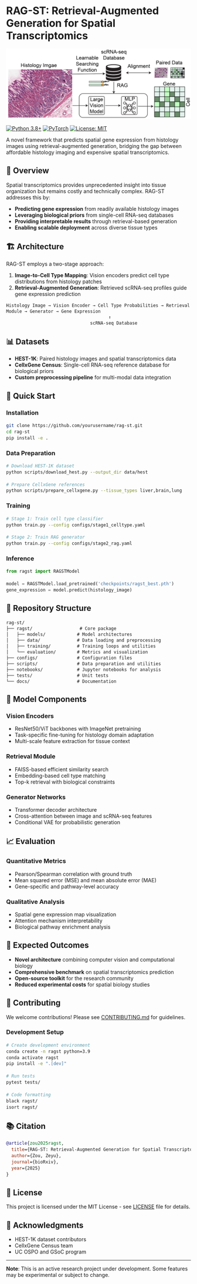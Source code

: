 # RAG-ST: Retrieval-Augmented Generation for Spatial Transcriptomics

![RAG-ST Flowchart](Flowchart.png)

[![Python 3.8+](https://img.shields.io/badge/python-3.8+-blue.svg)](https://www.python.org/downloads/)
[![PyTorch](https://img.shields.io/badge/PyTorch-2.0+-red.svg)](https://pytorch.org/)
[![License: MIT](https://img.shields.io/badge/License-MIT-yellow.svg)](https://opensource.org/licenses/MIT)

A novel framework that predicts spatial gene expression from histology images using retrieval-augmented generation, bridging the gap between affordable histology imaging and expensive spatial transcriptomics.

## 🧬 Overview

Spatial transcriptomics provides unprecedented insight into tissue organization but remains costly and technically complex. RAG-ST addresses this by:

- **Predicting gene expression** from readily available histology images
- **Leveraging biological priors** from single-cell RNA-seq databases
- **Providing interpretable results** through retrieval-based generation
- **Enabling scalable deployment** across diverse tissue types

## 🏗️ Architecture

RAG-ST employs a two-stage approach:

1. **Image-to-Cell Type Mapping**: Vision encoders predict cell type distributions from histology patches
2. **Retrieval-Augmented Generation**: Retrieved scRNA-seq profiles guide gene expression prediction

```
Histology Image → Vision Encoder → Cell Type Probabilities → Retrieval Module → Generator → Gene Expression
                                       ↑
                                scRNA-seq Database
```

## 📊 Datasets

- **HEST-1K**: Paired histology images and spatial transcriptomics data
- **CellxGene Census**: Single-cell RNA-seq reference database for biological priors
- **Custom preprocessing pipeline** for multi-modal data integration

## 🚀 Quick Start

### Installation

```bash
git clone https://github.com/yourusername/rag-st.git
cd rag-st
pip install -e .
```

### Data Preparation

```bash
# Download HEST-1K dataset
python scripts/download_hest.py --output_dir data/hest

# Prepare CellxGene references
python scripts/prepare_cellxgene.py --tissue_types liver,brain,lung
```

### Training

```bash
# Stage 1: Train cell type classifier
python train.py --config configs/stage1_celltype.yaml

# Stage 2: Train RAG generator
python train.py --config configs/stage2_rag.yaml
```

### Inference

```python
from ragst import RAGSTModel

model = RAGSTModel.load_pretrained('checkpoints/ragst_best.pth')
gene_expression = model.predict(histology_image)
```

## 📁 Repository Structure

```
rag-st/
├── ragst/                  # Core package
│   ├── models/            # Model architectures
│   ├── data/              # Data loading and preprocessing
│   ├── training/          # Training loops and utilities
│   └── evaluation/        # Metrics and visualization
├── configs/               # Configuration files
├── scripts/               # Data preparation and utilities
├── notebooks/             # Jupyter notebooks for analysis
├── tests/                 # Unit tests
└── docs/                  # Documentation
```

## 🔬 Model Components

### Vision Encoders
- ResNet50/ViT backbones with ImageNet pretraining
- Task-specific fine-tuning for histology domain adaptation
- Multi-scale feature extraction for tissue context

### Retrieval Module
- FAISS-based efficient similarity search
- Embedding-based cell type matching
- Top-k retrieval with biological constraints

### Generator Networks
- Transformer decoder architecture
- Cross-attention between image and scRNA-seq features
- Conditional VAE for probabilistic generation

## 📈 Evaluation

### Quantitative Metrics
- Pearson/Spearman correlation with ground truth
- Mean squared error (MSE) and mean absolute error (MAE)
- Gene-specific and pathway-level accuracy

### Qualitative Analysis
- Spatial gene expression map visualization
- Attention mechanism interpretability
- Biological pathway enrichment analysis

## 🎯 Expected Outcomes

- **Novel architecture** combining computer vision and computational biology
- **Comprehensive benchmark** on spatial transcriptomics prediction
- **Open-source toolkit** for the research community
- **Reduced experimental costs** for spatial biology studies

## 🤝 Contributing

We welcome contributions! Please see [CONTRIBUTING.md](CONTRIBUTING.md) for guidelines.

### Development Setup

```bash
# Create development environment
conda create -n ragst python=3.9
conda activate ragst
pip install -e ".[dev]"

# Run tests
pytest tests/

# Code formatting
black ragst/
isort ragst/
```

## 📚 Citation

```bibtex
@article{zou2025ragst,
  title={RAG-ST: Retrieval-Augmented Generation for Spatial Transcriptomics},
  author={Zou, Zeyu},
  journal={bioRxiv},
  year={2025}
}
```

## 📄 License

This project is licensed under the MIT License - see [LICENSE](LICENSE) file for details.

## 🙏 Acknowledgments

- HEST-1K dataset contributors
- CellxGene Census team
- UC OSPO and GSoC program

---

**Note**: This is an active research project under development. Some features may be experimental or subject to change.